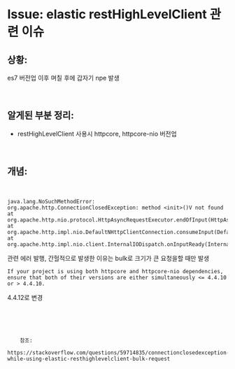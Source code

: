 <!--
author: Dailyscat
purpose: issue arrange
rules:
 (1) 헤더와 문단사이
    <br/>
    <br/>
 (2) 코드가 작성되는 부분은 >로 정리
 (3) 참조는 해당 내용 바로 아래
    <br/>
    <br/>
 (4) 명령어는 bold
 (5) 방안은 ## 안의 과정은 ###
-->

# Issue: elastic restHighLevelClient 관련 이슈

## 상황:
es7 버전업 이후 며칠 후에 갑자기 npe 발생

<br/>

## 알게된 부분 정리:

- restHighLevelClient 사용시 httpcore, httpcore-nio 버전업

<br/>

## 개념:

<br/>

  ```
  java.lang.NoSuchMethodError:
org.apache.http.ConnectionClosedException: method <init>()V not found
  at org.apache.http.nio.protocol.HttpAsyncRequestExecutor.endOfInput(HttpAsyncRequestExecutor.java:356)
  at org.apache.http.impl.nio.DefaultNHttpClientConnection.consumeInput(DefaultNHttpClientConnection.java:261)
  at org.apache.http.impl.nio.client.InternalIODispatch.onInputReady(InternalIODispatch.java:81)
  ```

관련 에러 발행, 간헐적으로 발생한 이유는 bulk로 크기가 큰 요청을할 때만 발생

```
If your project is using both httpcore and httpcore-nio dependencies, ensure that both of their versions are either simultaneously <= 4.4.10 or > 4.4.10.
```

4.4.12로 변경

<br/>
<br/>
<br/>

        참조:
        https://stackoverflow.com/questions/59714835/connectionclosedexception-while-using-elastic-resthighlevelclient-bulk-request

<br/>


